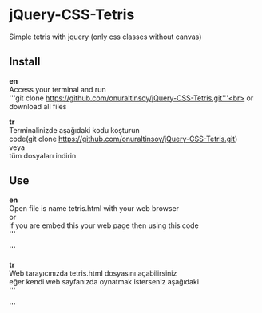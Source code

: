 # jQuery-CSS-Tetris
Simple tetris with jquery (only css classes without canvas)
## Install
**en**<br>
Access your terminal and run<br>
'''git clone https://github.com/onuraltinsoy/jQuery-CSS-Tetris.git'''<br>
or<br>
download all files<br>

**tr**<br>
Terminalinizde aşağıdaki kodu koşturun<br>
code(git clone https://github.com/onuraltinsoy/jQuery-CSS-Tetris.git)<br>
veya<br>
tüm dosyaları indirin<br>

## Use
**en**<br>
Open file is name tetris.html with your web browser<br>
or<br>
if you are embed this your web page then using this code<br>
'''
<script src="http://www.onuraltinsoy/jQuery-CSS-Tetris/jquerycsstetris.js"></script>
<div id="jquerycsstetris"></div>
'''<br>

**tr**<br>
Web tarayıcınızda tetris.html dosyasını açabilirsiniz<br>
eğer kendi web sayfanızda oynatmak isterseniz aşağıdaki<br>
'''
<script src="http://www.onuraltinsoy/jQuery-CSS-Tetris/jquerycsstetris.js"></script>
<div id="jquerycsstetris"></div>
'''